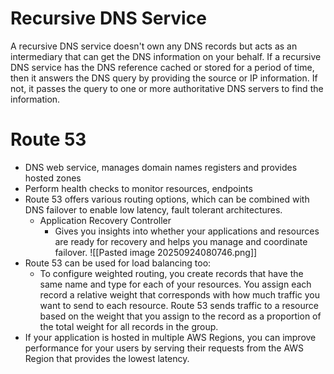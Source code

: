 # Recursive DNS Service
A recursive DNS service doesn't own any DNS records but acts as an intermediary that can get the DNS information on your behalf. If a recursive DNS service has the DNS reference cached or stored for a period of time, then it answers the DNS query by providing the source or IP information. If not, it passes the query to one or more authoritative DNS servers to find the information.

# Route 53
- DNS web service, manages domain names registers and provides hosted zones
- Perform health checks to monitor resources, endpoints
- Route 53 offers various routing options, which can be combined with DNS failover to enable low latency, fault tolerant architectures.
	- Application Recovery Controller
		- Gives you insights into whether your applications and resources are ready for recovery and helps you manage and coordinate failover.
![[Pasted image 20250924080746.png]]
- Route 53 can be used for load balancing too:
	- To configure weighted routing, you create records that have the same name and type for each of your resources. You assign each record a relative weight that corresponds with how much traffic you want to send to each resource. Route 53 sends traffic to a resource based on the weight that you assign to the record as a proportion of the total weight for all records in the group.
- If your application is hosted in multiple AWS Regions, you can improve performance for your users by serving their requests from the AWS Region that provides the lowest latency.